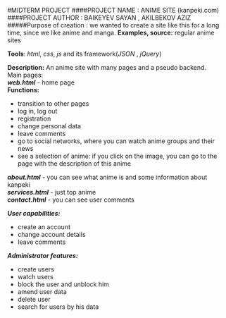 #MIDTERM PROJECT
####PROJECT NAME : ANIME SITE (kanpeki.com)
####PROJECT AUTHOR : BAIKEYEV SAYAN , AKILBEKOV AZIZ 
#####Purpose of creation :  we wanted to create a site like this for a long time, since we like anime and manga.
 **Examples, source:** regular anime sites
 
 **Tools**: *html*, *css*, *js* and its framework(*JSON* , *jQuery*)
 
 **Description:**
 An anime site with many pages and a pseudo backend.<br>
 Main pages:<br>
 ***web.html*** - home page<br>
 **Functions:**
 - transition to other pages
 - log in, log out
 - registration
 - change personal data
 - leave comments
 - go to social networks, where you can watch anime groups and their news
 - see a selection of anime: if you click on the image, you can go to the page with the description of this anime

 ***about.html*** - you can see what anime is and some information about kanpeki<br>
***services.html*** - just top anime<br>
 ***contact.html*** - you can see user comments

 ***User capabilities:***
 - create an account
 - change account details
 - leave comments

 ***Administrator features:***
 - create users
 - watch users
 - block the user and unblock him
 - amend user data
 - delete user
 - search for users by his data

 